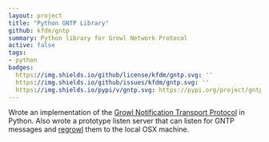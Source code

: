 ```yaml
---
layout: project
title: "Python GNTP Library"
github: kfdm/gntp
summary: Python library for Growl Network Protocol
active: false
tags:
- python
badges:
  https://img.shields.io/github/license/kfdm/gntp.svg: ''
  https://img.shields.io/github/issues/kfdm/gntp.svg: ''
  https://img.shields.io/pypi/v/gntp.svg: https://pypi.org/project/gntp/
---
```


Wrote an implementation of the [Growl Notification Transport Protocol](http://www.growlforwindows.com/gfw/help/gntp.aspx) in Python.  Also wrote a prototype listen server that can listen for GNTP messages and [regrowl](https://github.com/kfdm/gntp-regrowl) them to the local OSX machine.
